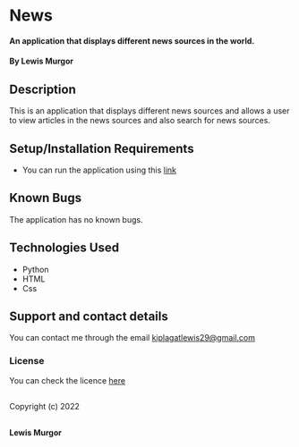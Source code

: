 # News

#### An application that displays different news sources in the world.

#### By **Lewis Murgor**

## Description
This is an application that displays different news sources and allows a user to view articles in the news sources and also search for news sources.

## Setup/Installation Requirements
* You can run the application using this [link](https://news-254.herokuapp.com/)

## Known Bugs
The application has no known bugs.

## Technologies Used
* Python
* HTML
* Css

## Support and contact details
You can contact me through the email kiplagatlewis29@gmail.com
### License
You can check the licence [here](https://github.com/lewis-murgor/password-locker/blob/master/Licence)
##
Copyright (c) 2022 
##
**Lewis Murgor**